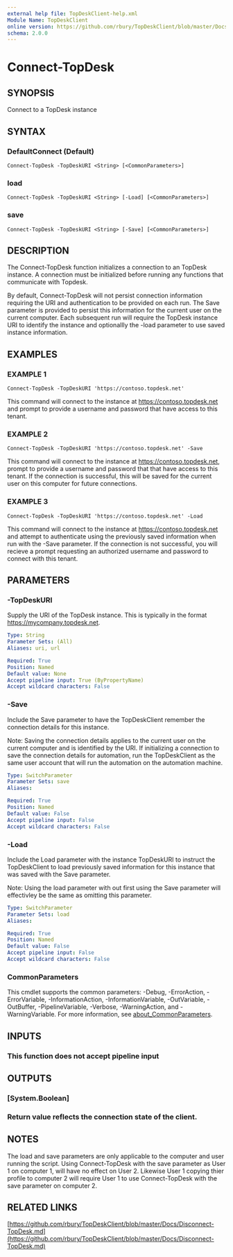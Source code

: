 ```yaml
---
external help file: TopDeskClient-help.xml
Module Name: TopDeskClient
online version: https://github.com/rbury/TopDeskClient/blob/master/Docs/Disconnect-TopDesk.md
schema: 2.0.0
---
```


# Connect-TopDesk

## SYNOPSIS
Connect to a TopDesk instance

## SYNTAX

### DefaultConnect (Default)
```
Connect-TopDesk -TopDeskURI <String> [<CommonParameters>]
```

### load
```
Connect-TopDesk -TopDeskURI <String> [-Load] [<CommonParameters>]
```

### save
```
Connect-TopDesk -TopDeskURI <String> [-Save] [<CommonParameters>]
```

## DESCRIPTION
The Connect-TopDesk  function initializes a connection to an TopDesk instance.
A connection must be initialized before running any functions that communicate with Topdesk.

By default, Connect-TopDesk will not persist connection information requiring the URI and authentication to be provided on each run.
The Save parameter is provided to persist this information for the current user on the current computer.
Each subsequent run will require the TopDesk instance URI to identify the instance and optionallly the -load parameter to use saved instance information.

## EXAMPLES

### EXAMPLE 1
```
Connect-TopDesk -TopDeskURI 'https://contoso.topdesk.net'
```

This command will connect to the instance at https://contoso.topdesk.net and prompt to provide a username and password that have access to this tenant.

### EXAMPLE 2
```
Connect-TopDesk -TopDeskURI 'https://contoso.topdesk.net' -Save
```

This command will connect to the instance at https://contoso.topdesk.net, prompt to provide a username and password that that have access to this tenant.
If the connection is successful, this will be saved for the current user on this computer for future connections.

### EXAMPLE 3
```
Connect-TopDesk -TopDeskURI 'https://contoso.topdesk.net' -Load
```

This command will connect to the instance at https://contoso.topdesk.net and attempt to authenticate using the previously saved information when run with the -Save parameter.
If the connection is not successful, you will recieve a prompt requesting an authorized username and password to connect with this tenant.

## PARAMETERS

### -TopDeskURI
Supply the URI of the TopDesk instance.
This is typically in the format https://mycompany.topdesk.net.

```yaml
Type: String
Parameter Sets: (All)
Aliases: uri, url

Required: True
Position: Named
Default value: None
Accept pipeline input: True (ByPropertyName)
Accept wildcard characters: False
```

### -Save
Include the Save parameter to have the TopDeskClient remember the connection details for this instance.

Note: Saving the connection details applies to the current user on the current computer and is identified by the URI.
If initializing a connection to save the connection details for automation, run the TopDeskClient as the same user account that will run the automation on the automation machine.

```yaml
Type: SwitchParameter
Parameter Sets: save
Aliases:

Required: True
Position: Named
Default value: False
Accept pipeline input: False
Accept wildcard characters: False
```

### -Load
Include the Load parameter with the instance TopDeskURI to instruct the TopDeskClient to load previously saved information for this instance that was saved with the Save parameter.

Note: Using the load parameter with out first using the Save parameter will effectivley be the same as omitting this parameter.

```yaml
Type: SwitchParameter
Parameter Sets: load
Aliases:

Required: True
Position: Named
Default value: False
Accept pipeline input: False
Accept wildcard characters: False
```

### CommonParameters
This cmdlet supports the common parameters: -Debug, -ErrorAction, -ErrorVariable, -InformationAction, -InformationVariable, -OutVariable, -OutBuffer, -PipelineVariable, -Verbose, -WarningAction, and -WarningVariable. For more information, see [about_CommonParameters](http://go.microsoft.com/fwlink/?LinkID=113216).

## INPUTS

### This function does not accept pipeline input
## OUTPUTS

### [System.Boolean]
### Return value reflects the connection state of the client.
## NOTES
The load and save parameters are only applicable to the computer and user running the script.
Using Connect-TopDesk with the save parameter as User 1 on computer 1, will have no effect on User 2.
Likewise User 1 copying thier profile to computer 2 will require User 1 to use Connect-TopDesk with the save parameter on computer 2.

## RELATED LINKS

[https://github.com/rbury/TopDeskClient/blob/master/Docs/Disconnect-TopDesk.md](https://github.com/rbury/TopDeskClient/blob/master/Docs/Disconnect-TopDesk.md)

